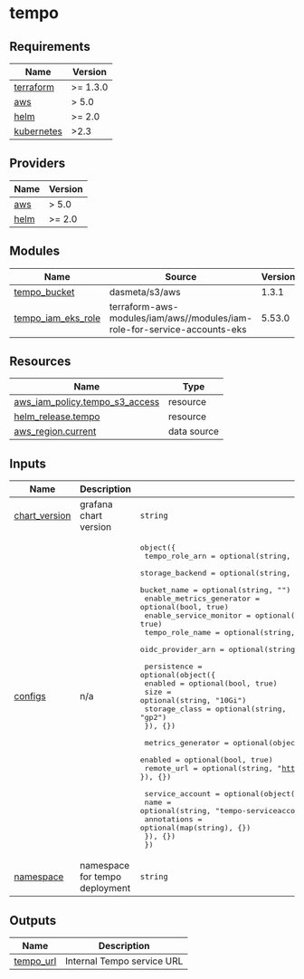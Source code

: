 # tempo

<!-- BEGINNING OF PRE-COMMIT-TERRAFORM DOCS HOOK -->
## Requirements

| Name | Version |
|------|---------|
| <a name="requirement_terraform"></a> [terraform](#requirement\_terraform) | >= 1.3.0 |
| <a name="requirement_aws"></a> [aws](#requirement\_aws) | > 5.0 |
| <a name="requirement_helm"></a> [helm](#requirement\_helm) | >= 2.0 |
| <a name="requirement_kubernetes"></a> [kubernetes](#requirement\_kubernetes) | >2.3 |

## Providers

| Name | Version |
|------|---------|
| <a name="provider_aws"></a> [aws](#provider\_aws) | > 5.0 |
| <a name="provider_helm"></a> [helm](#provider\_helm) | >= 2.0 |

## Modules

| Name | Source | Version |
|------|--------|---------|
| <a name="module_tempo_bucket"></a> [tempo\_bucket](#module\_tempo\_bucket) | dasmeta/s3/aws | 1.3.1 |
| <a name="module_tempo_iam_eks_role"></a> [tempo\_iam\_eks\_role](#module\_tempo\_iam\_eks\_role) | terraform-aws-modules/iam/aws//modules/iam-role-for-service-accounts-eks | 5.53.0 |

## Resources

| Name | Type |
|------|------|
| [aws_iam_policy.tempo_s3_access](https://registry.terraform.io/providers/hashicorp/aws/latest/docs/resources/iam_policy) | resource |
| [helm_release.tempo](https://registry.terraform.io/providers/hashicorp/helm/latest/docs/resources/release) | resource |
| [aws_region.current](https://registry.terraform.io/providers/hashicorp/aws/latest/docs/data-sources/region) | data source |

## Inputs

| Name | Description | Type | Default | Required |
|------|-------------|------|---------|:--------:|
| <a name="input_chart_version"></a> [chart\_version](#input\_chart\_version) | grafana chart version | `string` | `"1.20.0"` | no |
| <a name="input_configs"></a> [configs](#input\_configs) | n/a | <pre>object({<br/>    tempo_role_arn           = optional(string, "")<br/>    storage_backend          = optional(string, "s3") # "local" or "s3"<br/>    bucket_name              = optional(string, "")<br/>    enable_metrics_generator = optional(bool, true)<br/>    enable_service_monitor   = optional(bool, true)<br/>    tempo_role_name          = optional(string, "tempo-s3-role")<br/>    oidc_provider_arn        = optional(string, "")<br/><br/>    persistence = optional(object({<br/>      enabled       = optional(bool, true)<br/>      size          = optional(string, "10Gi")<br/>      storage_class = optional(string, "gp2")<br/>    }), {})<br/><br/>    metrics_generator = optional(object({<br/>      enabled    = optional(bool, true)<br/>      remote_url = optional(string, "http://prometheus-kube-prometheus-prometheus.monitoring.svc.cluster.local:9090/api/v1/write")<br/>    }), {})<br/><br/>    service_account = optional(object({<br/>      name        = optional(string, "tempo-serviceaccount")<br/>      annotations = optional(map(string), {})<br/>    }), {})<br/>  })</pre> | n/a | yes |
| <a name="input_namespace"></a> [namespace](#input\_namespace) | namespace for tempo deployment | `string` | `"monitoring"` | no |

## Outputs

| Name | Description |
|------|-------------|
| <a name="output_tempo_url"></a> [tempo\_url](#output\_tempo\_url) | Internal Tempo service URL |
<!-- END OF PRE-COMMIT-TERRAFORM DOCS HOOK -->
